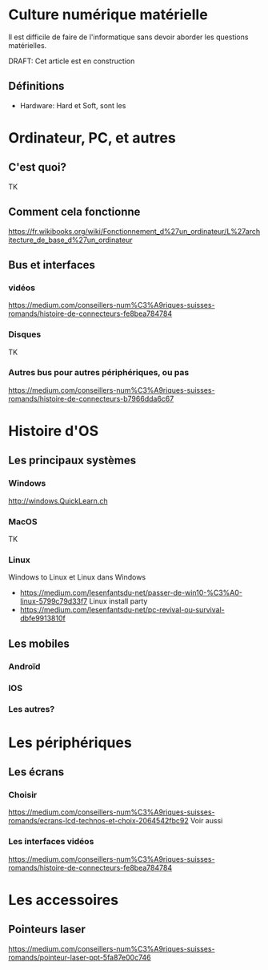 # Culture numérique matérielle
Il est difficile de faire de l'informatique sans devoir aborder les questions matérielles.

DRAFT: Cet article est en construction

## Définitions
* Hardware: Hard et Soft, sont les 

# Ordinateur, PC, et autres
## C'est quoi?
TK
## Comment cela fonctionne
https://fr.wikibooks.org/wiki/Fonctionnement_d%27un_ordinateur/L%27architecture_de_base_d%27un_ordinateur

## Bus et interfaces
### vidéos
https://medium.com/conseillers-num%C3%A9riques-suisses-romands/histoire-de-connecteurs-fe8bea784784
### Disques
TK
### Autres bus pour autres périphériques, ou pas
https://medium.com/conseillers-num%C3%A9riques-suisses-romands/histoire-de-connecteurs-b7966dda6c67

# Histoire d'OS
## Les principaux systèmes
### Windows
http://windows.QuickLearn.ch

### MacOS
TK

### Linux
Windows to Linux et Linux dans Windows
* https://medium.com/lesenfantsdu-net/passer-de-win10-%C3%A0-linux-5799c79d33f7
Linux install party
* https://medium.com/lesenfantsdu-net/pc-revival-ou-survival-dbfe9913810f

## Les mobiles
### Androïd

### IOS

### Les autres?

# Les périphériques
## Les écrans
### Choisir
https://medium.com/conseillers-num%C3%A9riques-suisses-romands/ecrans-lcd-technos-et-choix-2064542fbc92
Voir aussi
### Les interfaces vidéos
https://medium.com/conseillers-num%C3%A9riques-suisses-romands/histoire-de-connecteurs-fe8bea784784

# Les accessoires
## Pointeurs laser
https://medium.com/conseillers-num%C3%A9riques-suisses-romands/pointeur-laser-ppt-5fa87e00c746
